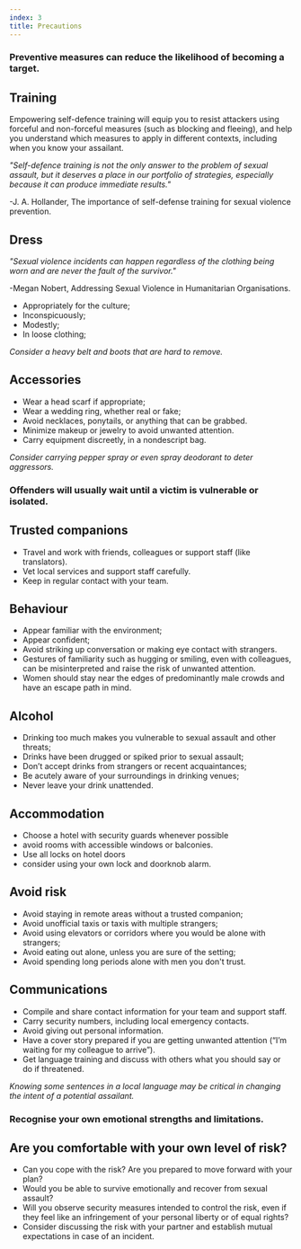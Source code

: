 ```yaml
---
index: 3
title: Precautions
---
```

### Preventive measures can reduce the likelihood of becoming a target. 

## Training

Empowering self-defence training will equip you to resist attackers using forceful and non-forceful measures (such as blocking and fleeing), and help you understand which measures to apply in different contexts, including when you know your assailant. 

*"Self-defence training is not the only answer to the problem of sexual assault, but it deserves a place in our portfolio of strategies, especially because it can produce immediate results."*

-J. A. Hollander, The importance of self-defense training for sexual violence prevention. 

## Dress

*"Sexual violence incidents can happen regardless of the clothing being worn and are never the fault of the survivor."* 

-Megan Nobert, Addressing Sexual Violence in Humanitarian Organisations.

* Appropriately for the culture;
* Inconspicuously;
* Modestly; 
* In loose clothing;

*Consider a heavy belt and boots that are hard to remove.*

## Accessories

*	Wear a head scarf if appropriate;
*  Wear a wedding ring, whether real or fake;
*  Avoid necklaces, ponytails, or anything that can be grabbed. 
*	Minimize makeup or jewelry to avoid unwanted attention.
*	Carry equipment discreetly, in a nondescript bag.

*Consider carrying pepper spray or even spray deodorant to deter aggressors.*

### Offenders will usually wait until a victim is vulnerable or isolated.

## Trusted companions
 
* Travel and work with friends, colleagues or support staff (like translators).
* Vet local services and support staff carefully.
* Keep in regular contact with your team. 

## Behaviour

* Appear familiar with the environment;
* Appear confident; 
* Avoid striking up conversation or making eye contact with strangers. 
* Gestures of familiarity such as hugging or smiling, even with colleagues, can be misinterpreted and raise the risk of
unwanted attention. 
* Women should stay near the edges of predominantly male crowds and
have an escape path in mind. 

## Alcohol

* Drinking too much makes you vulnerable to sexual assault and other threats;
* Drinks have been drugged or spiked prior to sexual assault; 
* Don’t accept drinks from strangers or recent acquaintances; 
* Be acutely aware of your surroundings in drinking venues;
* Never leave your drink unattended.

## Accommodation

*	Choose a hotel with security guards whenever possible
* 	avoid rooms with accessible windows or balconies. 
*  Use all locks on hotel doors
*  consider using your own lock and doorknob alarm. 

## Avoid risk

* Avoid staying in remote areas without
a trusted companion; 
*	Avoid unofficial taxis or taxis with multiple strangers; 
*	Avoid using elevators or corridors
where you would be alone with strangers; 
*	Avoid eating out alone, unless you are sure of the setting; 
* Avoid spending long periods alone with men you don't trust. 

## Communications

*	Compile and share contact information for your team and support staff. 
*	Carry security numbers, including local emergency contacts. 
*	Avoid giving out personal information.
*	Have a cover story prepared if you are getting unwanted attention (“I’m waiting for my colleague to arrive”).
*	Get language training and discuss with others what you should say or do if threatened. 

*Knowing some sentences in a local language may be critical in changing the intent of a potential assailant.* 

### Recognise your own emotional strengths and limitations.

## Are you comfortable with your own level of risk? 

*	Can you cope with the risk? Are you prepared to move forward with your plan?
* Would you be able to survive emotionally and recover from sexual assault?
*	Will you observe security measures intended to control
the risk, even if they feel like an infringement of your personal liberty or of
equal rights?
*	Consider discussing the risk with your partner and establish mutual
expectations in case of an incident.